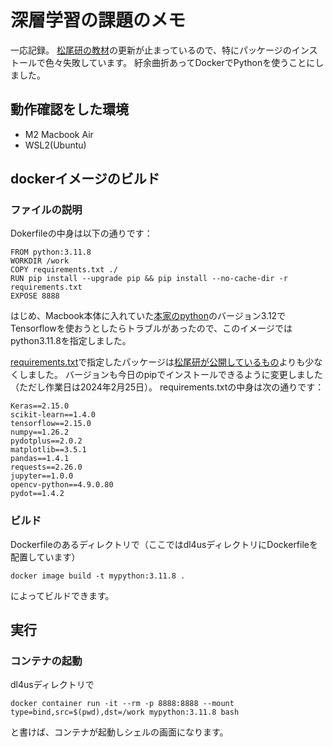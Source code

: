 # 深層学習の課題のメモ

一応記録。
[松尾研の教材](https://github.com/matsuolab-edu/dl4us/blob/master/)の更新が止まっているので、特にパッケージのインストールで色々失敗しています。
紆余曲折あってDockerでPythonを使うことにしました。

## 動作確認をした環境

- M2 Macbook Air
- WSL2(Ubuntu)

## dockerイメージのビルド

### ファイルの説明

Dokerfileの中身は以下の通りです：
```
FROM python:3.11.8
WORKDIR /work
COPY requirements.txt ./
RUN pip install --upgrade pip && pip install --no-cache-dir -r requirements.txt
EXPOSE 8888
```

はじめ、Macbook本体に入れていた[本家のpython](https://www.python.org/downloads/)のバージョン3.12でTensorflowを使おうとしたらトラブルがあったので、このイメージではpython3.11.8を指定しました。

[requirements.txt](./requests.txt)で指定したパッケージは[松尾研が公開しているもの](https://github.com/matsuolab-edu/dl4us/blob/master/requirements.txt)よりも少なくしました。
バージョンも今日のpipでインストールできるように変更しました（ただし作業日は2024年2月25日）。
requirements.txtの中身は次の通りです：
```
Keras==2.15.0
scikit-learn==1.4.0
tensorflow==2.15.0
numpy==1.26.2
pydotplus==2.0.2
matplotlib==3.5.1
pandas==1.4.1
requests==2.26.0
jupyter==1.0.0
opencv-python==4.9.0.80
pydot==1.4.2
```

<!--
[docker-compose.yml](./docker-compose.yml)も作りました：
```
version: '3'
services:
  mypython:
    image: mypython:3.11.8
    ports:
      - "8888:8888"
    volumes:
      - ${PWD}:/work
    stdin_open: true
    tty: true
    restart: unless-stopped
```
-->

### ビルド

Dockerfileのあるディレクトリで（ここではdl4usディレクトリにDockerfileを配置しています）
```
docker image build -t mypython:3.11.8 . 
```
によってビルドできます。

## 実行

### コンテナの起動

dl4usディレクトリで
```
docker container run -it --rm -p 8888:8888 --mount type=bind,src=$(pwd),dst=/work mypython:3.11.8 bash
```
と書けば、コンテナが起動しシェルの画面になります。
